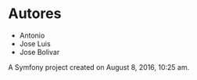 Autores
=======

* Antonio
* Jose Luis
* Jose Bolivar

A Symfony project created on August 8, 2016, 10:25 am.
